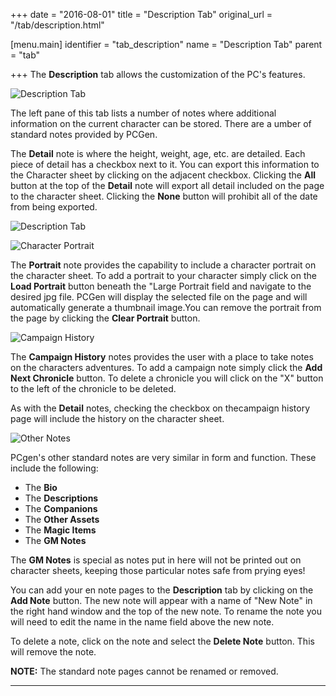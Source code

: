 +++
date = "2016-08-01"
title = "Description Tab"
original_url = "/tab/description.html"

[menu.main]
    identifier = "tab_description"
    name = "Description Tab"
    parent = "tab"
    
+++
The **Description** tab allows the customization of the PC's features.

![Description
Tab](../images/tabs/descriptiontab/tab_description_00_details.png)

The left pane of this tab lists a number of notes where additional
information on the current character can be stored. There are a umber of
standard notes provided by PCGen.

The **Detail** note is where the height, weight, age, etc. are detailed.
Each piece of detail has a checkbox next to it. You can export this
information to the Character sheet by clicking on the adjacent checkbox.
Clicking the **All** button at the top of the **Detail** note will
export all detail included on the page to the character sheet. Clicking
the **None** button will prohibit all of the date from being exported.

![Description
Tab](../images/tabs/descriptiontab/tab_description_00_adddetails.png)

![Character
Portrait](../images/tabs/descriptiontab/tab_description_01_portrait.png)

The **Portrait** note provides the capability to include a character
portrait on the character sheet. To add a portrait to your character
simply click on the **Load Portrait** button beneath the "Large Portrait
field and navigate to the desired jpg file. PCGen will display the
selected file on the page and will automatically generate a thumbnail
image.You can remove the portrait from the page by clicking the **Clear
Portrait** button.

![Campaign
History](../images/tabs/descriptiontab/tab_description_02_history.png)

The **Campaign History** notes provides the user with a place to take
notes on the characters adventures. To add a campaign note simply click
the **Add Next Chronicle** button. To delete a chronicle you will click
on the "X" button to the left of the chronicle to be deleted.

As with the **Detail** notes, checking the checkbox on thecampaign
history page will include the history on the character sheet.

![Other
Notes](../images/tabs/descriptiontab/tab_description_03_other.png)

PCgen's other standard notes are very similar in form and function.
These include the following:

-   The **Bio**
-   The **Descriptions**
-   The **Companions**
-   The **Other Assets**
-   The **Magic Items**
-   The **GM Notes**

The **GM Notes** is special as notes put in here will not be printed out
on character sheets, keeping those particular notes safe from prying
eyes!

You can add your en note pages to the **Description** tab by clicking on
the **Add Note** button. The new note will appear with a name of "New
Note" in the right hand window and the top of the new note. To rename
the note you will need to edit the name in the name field above the new
note.

To delete a note, click on the note and select the **Delete Note**
button. This will remove the note.

**NOTE:** The standard note pages cannot be renamed or removed.

------------------------------------------------------------------------



